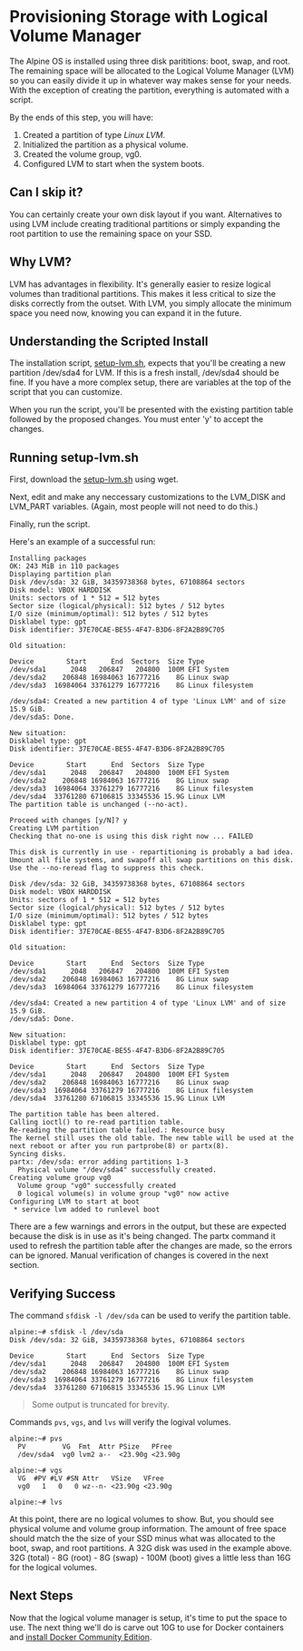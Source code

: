 # Provisioning Storage with Logical Volume Manager
The Alpine OS is installed using three disk parititions: boot, swap, and root. The remaining space will be allocated to the Logical Volume Manager (LVM) so you can easily divide it up in whatever way makes sense for your needs. With the exception of creating the partition, everything is automated with a script.

By the ends of this step, you will have:
1. Created a partition of type _Linux LVM_.
2. Initialized the partition as a physical volume. 
3. Created the volume group, vg0.
4. Configured LVM to start when the system boots.

## Can I skip it?
You can certainly create your own disk layout if you want. Alternatives to using LVM include creating traditional partitions or simply expanding the root partition to use the remaining space on your SSD.

## Why LVM?
LVM has advantages in flexibility. It's generally easier to resize logical volumes than traditional partitions. This makes it less critical to size the disks correctly from the outset. With LVM, you simply allocate the minimum space you need now, knowing you can expand it in the future.

## Understanding the Scripted Install
The installation script, [setup-lvm.sh](https://raw.githubusercontent.com/DavesCodeMusings/nucloud/main/setup-lvm.sh), expects that you'll be creating a new partition /dev/sda4 for LVM. If this is a fresh install, /dev/sda4 should be fine. If you have a more complex setup, there are variables at the top of the script that you can customize.

When you run the script, you'll be presented with the existing partition table followed by the proposed changes. You must enter 'y' to accept the changes.

## Running setup-lvm.sh
First, download the [setup-lvm.sh](https://raw.githubusercontent.com/DavesCodeMusings/nucloud/main/setup-lvm.sh) using wget.

Next, edit and make any neccessary customizations to the LVM_DISK and LVM_PART variables. (Again, most people will not need to do this.)

Finally, run the script.

Here's an example of a successful run:

```
Installing packages
OK: 243 MiB in 110 packages
Displaying partition plan
Disk /dev/sda: 32 GiB, 34359738368 bytes, 67108864 sectors
Disk model: VBOX HARDDISK
Units: sectors of 1 * 512 = 512 bytes
Sector size (logical/physical): 512 bytes / 512 bytes
I/O size (minimum/optimal): 512 bytes / 512 bytes
Disklabel type: gpt
Disk identifier: 37E70CAE-BE55-4F47-B3D6-8F2A2B89C705

Old situation:

Device        Start      End  Sectors  Size Type
/dev/sda1      2048   206847   204800  100M EFI System
/dev/sda2    206848 16984063 16777216    8G Linux swap
/dev/sda3  16984064 33761279 16777216    8G Linux filesystem

/dev/sda4: Created a new partition 4 of type 'Linux LVM' and of size 15.9 GiB.
/dev/sda5: Done.

New situation:
Disklabel type: gpt
Disk identifier: 37E70CAE-BE55-4F47-B3D6-8F2A2B89C705

Device        Start      End  Sectors  Size Type
/dev/sda1      2048   206847   204800  100M EFI System
/dev/sda2    206848 16984063 16777216    8G Linux swap
/dev/sda3  16984064 33761279 16777216    8G Linux filesystem
/dev/sda4  33761280 67106815 33345536 15.9G Linux LVM
The partition table is unchanged (--no-act).

Proceed with changes [y/N]? y
Creating LVM partition
Checking that no-one is using this disk right now ... FAILED

This disk is currently in use - repartitioning is probably a bad idea.
Umount all file systems, and swapoff all swap partitions on this disk.
Use the --no-reread flag to suppress this check.

Disk /dev/sda: 32 GiB, 34359738368 bytes, 67108864 sectors
Disk model: VBOX HARDDISK
Units: sectors of 1 * 512 = 512 bytes
Sector size (logical/physical): 512 bytes / 512 bytes
I/O size (minimum/optimal): 512 bytes / 512 bytes
Disklabel type: gpt
Disk identifier: 37E70CAE-BE55-4F47-B3D6-8F2A2B89C705

Old situation:

Device        Start      End  Sectors  Size Type
/dev/sda1      2048   206847   204800  100M EFI System
/dev/sda2    206848 16984063 16777216    8G Linux swap
/dev/sda3  16984064 33761279 16777216    8G Linux filesystem

/dev/sda4: Created a new partition 4 of type 'Linux LVM' and of size 15.9 GiB.
/dev/sda5: Done.

New situation:
Disklabel type: gpt
Disk identifier: 37E70CAE-BE55-4F47-B3D6-8F2A2B89C705

Device        Start      End  Sectors  Size Type
/dev/sda1      2048   206847   204800  100M EFI System
/dev/sda2    206848 16984063 16777216    8G Linux swap
/dev/sda3  16984064 33761279 16777216    8G Linux filesystem
/dev/sda4  33761280 67106815 33345536 15.9G Linux LVM

The partition table has been altered.
Calling ioctl() to re-read partition table.
Re-reading the partition table failed.: Resource busy
The kernel still uses the old table. The new table will be used at the next reboot or after you run partprobe(8) or partx(8).
Syncing disks.
partx: /dev/sda: error adding partitions 1-3
  Physical volume "/dev/sda4" successfully created.
Creating volume group vg0
  Volume group "vg0" successfully created
  0 logical volume(s) in volume group "vg0" now active
Configuring LVM to start at boot
 * service lvm added to runlevel boot
```

There are a few warnings and errors in the output, but these are expected because the disk is in use as it's being changed. The partx command it used to refresh the partition table after the changes are made, so the errors can be ignored. Manual verification of changes is covered in the next section.

## Verifying Success
The command `sfdisk -l /dev/sda` can be used to verify the partition table.

```
alpine:~# sfdisk -l /dev/sda
Disk /dev/sda: 32 GiB, 34359738368 bytes, 67108864 sectors

Device        Start      End  Sectors  Size Type
/dev/sda1      2048   206847   204800  100M EFI System
/dev/sda2    206848 16984063 16777216    8G Linux swap
/dev/sda3  16984064 33761279 16777216    8G Linux filesystem
/dev/sda4  33761280 67106815 33345536 15.9G Linux LVM
```

>Some output is truncated for brevity.

Commands `pvs`, `vgs`, and `lvs` will verify the logival volumes.

```
alpine:~# pvs
  PV         VG  Fmt  Attr PSize   PFree
  /dev/sda4  vg0 lvm2 a--  <23.90g <23.90g

alpine:~# vgs
  VG  #PV #LV #SN Attr   VSize   VFree
  vg0   1   0   0 wz--n- <23.90g <23.90g

alpine:~# lvs

```

At this point, there are no logical volumes to show. But, you should see physical volume and volume group information. The amount of free space should match the the size of your SSD minus what was allocated to the boot, swap, and root partitions. A 32G disk was used in the example above. 32G (total) - 8G (root) - 8G (swap) - 100M (boot) gives a little less than 16G for the logical volumes.

## Next Steps
Now that the logical volume manager is setup, it's time to put the space to use. The next thing we'll do is carve out 10G to use for Docker containers and [install Docker Community Edition](03_Docker.md).
